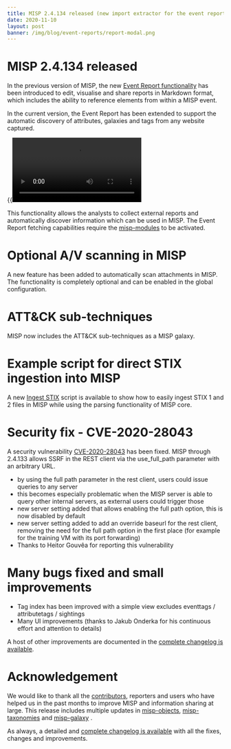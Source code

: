 ```yaml
---
title: MISP 2.4.134 released (new import extractor for the event report, various improvements and fixes)
date: 2020-11-10
layout: post
banner: /img/blog/event-reports/report-modal.png
---
```


# MISP 2.4.134 released

In the previous version of MISP, the new [Event Report functionality](https://www.misp-project.org/2020/10/08/Event-Reports.html) has been introduced to edit, visualise and share reports in Markdown format, which includes the ability to reference elements from within a MISP event.

In the current version, the Event Report has been extended to support the automatic discovery of attributes, galaxies and tags from any website captured.

{{<video src="https://www.misp-project.org/img/blog/event-report-demo-extraction-from-url2.mp4" title="Overview video of the new MISP event report functionality and discover of elements" >}}


This functionality allows the analysts to collect external reports and automatically discover information which can be used in MISP.
The Event Report fetching capabilities require the [misp-modules](https://github.com/MISP/misp-modules) to be activated.

# Optional A/V scanning in MISP

A new feature has been added to automatically scan attachments in MISP. The functionality is completely optional and can be enabled in the global configuration.

# ATT&CK sub-techniques

MISP now includes the ATT&CK sub-techniques as a MISP galaxy.

# Example script for direct STIX ingestion into MISP

A new [Ingest STIX](https://github.com/MISP/MISP/tree/2.4/tools/ingest_stix) script is available to show how to easily ingest STIX 1 and 2 files in MISP while using the parsing functionality of MISP core.


# Security fix - CVE-2020-28043

A security vulnerability [CVE-2020-28043](https://cve.circl.lu/cve/CVE-2020-28043) has been fixed. MISP through 2.4.133 allows SSRF in the REST client via the use_full_path parameter with an arbitrary URL.

- by using the full path parameter in the rest client, users could issue queries to any server
- this becomes especially problematic when the MISP server is able to query other internal servers,
  as external users could trigger those
- new server setting added that allows enabling the full path option, this is now disabled by default
- new server setting added to add an override baseurl for the rest client, removing the need for the full
  path option in the first place (for example for the training VM with its port forwarding)
- Thanks to Heitor Gouvêa for reporting this vulnerability

# Many bugs fixed and small improvements

- Tag index has been improved with a simple view excludes eventtags / attributetags / sightings
- Many UI improvements (thanks to Jakub Onderka for his continuous effort and attention to details)

A host of other improvements are documented in the [complete changelog is available](https://www.misp-project.org/Changelog.txt).

# Acknowledgement

We would like to thank all the [contributors](https://www.misp-project.org/contributors), reporters and users who have helped us in the past months to improve MISP and information sharing at large. This release includes multiple updates in [misp-objects](https://www.misp-project.org/objects.html), [misp-taxonomies](https://www.misp-project.org/taxonomies.html) and [misp-galaxy](https://www.misp-project.org/galaxy.html)
.

As always, a detailed and [complete changelog is available](https://www.misp-project.org/Changelog.txt) with all the fixes, changes and improvements.


